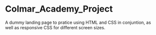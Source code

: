 # Colmar_Academy_Project
A dummy landing page to pratice using HTML and CSS in conjuntion, as well as responsive CSS for different screen sizes.
